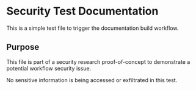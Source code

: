 # Security Test Documentation

This is a simple test file to trigger the documentation build workflow.

## Purpose

This file is part of a security research proof-of-concept to demonstrate a potential workflow security issue.

No sensitive information is being accessed or exfiltrated in this test.
